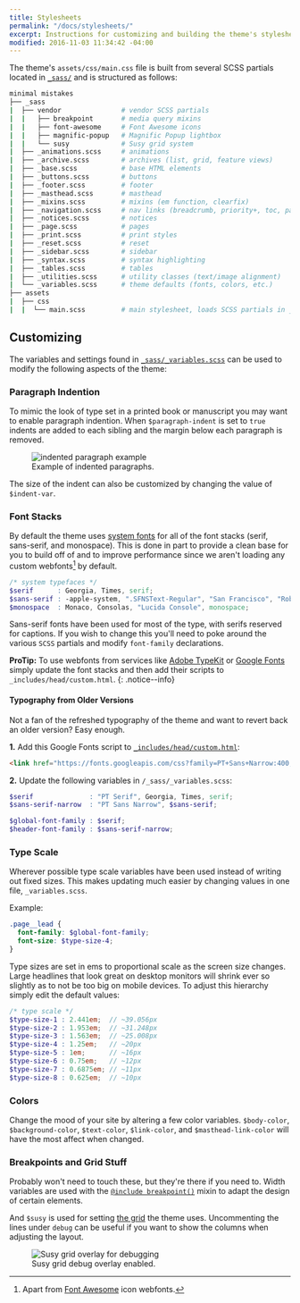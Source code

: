 ```yaml
---
title: Stylesheets
permalink: "/docs/stylesheets/"
excerpt: Instructions for customizing and building the theme's stylesheets.
modified: 2016-11-03 11:34:42 -04:00
---
```


The theme's `assets/css/main.css` file is built from several SCSS partials located in [`_sass/`](https://github.com/mmistakes/minimal-mistakes/tree/master/_sass) and is structured as follows:

```bash
minimal mistakes
├── _sass
|  ├── vendor               # vendor SCSS partials
|  |   ├── breakpoint       # media query mixins
|  |   ├── font-awesome     # Font Awesome icons
|  |   ├── magnific-popup   # Magnific Popup lightbox
|  |   └── susy             # Susy grid system
|  ├── _animations.scss     # animations
|  ├── _archive.scss        # archives (list, grid, feature views)
|  ├── _base.scss           # base HTML elements
|  ├── _buttons.scss        # buttons
|  ├── _footer.scss         # footer
|  ├── _masthead.scss       # masthead
|  ├── _mixins.scss         # mixins (em function, clearfix)
|  ├── _navigation.scss     # nav links (breadcrumb, priority+, toc, pagination, etc.)
|  ├── _notices.scss        # notices
|  ├── _page.scss           # pages
|  ├── _print.scss          # print styles
|  ├── _reset.scss          # reset
|  ├── _sidebar.scss        # sidebar
|  ├── _syntax.scss         # syntax highlighting
|  ├── _tables.scss         # tables
|  ├── _utilities.scss      # utility classes (text/image alignment)
|  └── _variables.scss      # theme defaults (fonts, colors, etc.)
├── assets
|  ├── css
|  |  └── main.scss         # main stylesheet, loads SCSS partials in _sass
```

## Customizing

The variables and settings found in [`_sass/_variables.scss`](https://github.com/mmistakes/minimal-mistakes/blob/master/_sass/_variables.scss) can be used to modify the following aspects of the theme:

### Paragraph Indention 

To mimic the look of type set in a printed book or manuscript you may want to enable paragraph indention. When `$paragraph-indent` is set to `true` indents are added to each sibling and the margin below each paragraph is removed.

<figure>
  <img src="{{ '/assets/images/mm-paragraph-indent-example.jpg' | absolute_url }}" alt="indented paragraph example">
  <figcaption>Example of indented paragraphs.</figcaption>
</figure>

The size of the indent can also be customized by changing the value of `$indent-var`.

### Font Stacks

By default the theme uses [system fonts](https://medium.com/designing-medium/system-shock-6b1dc6d6596f#.rb81vgn7i) for all of the font stacks (serif, sans-serif, and monospace). This is done in part to provide a clean base for you to build off of and to improve performance since we aren't loading any custom webfonts[^font-awesome] by default.

```scss
/* system typefaces */
$serif      : Georgia, Times, serif;
$sans-serif : -apple-system, ".SFNSText-Regular", "San Francisco", "Roboto", "Segoe UI", "Helvetica Neue", "Lucida Grande", Arial, sans-serif;
$monospace  : Monaco, Consolas, "Lucida Console", monospace;
```

[^font-awesome]: Apart from [Font Awesome](https://fortawesome.github.io/Font-Awesome/) icon webfonts.

Sans-serif fonts have been used for most of the type, with serifs reserved for captions. If you wish to change this you'll need to poke around the various `SCSS` partials and modify `font-family` declarations.

**ProTip:** To use webfonts from services like [Adobe TypeKit](https://typekit.com/) or [Google Fonts](https://www.google.com/fonts) simply update the font stacks and then add their scripts to `_includes/head/custom.html`.
{: .notice--info}

#### Typography from Older Versions

Not a fan of the refreshed typography of the theme and want to revert back an older version? Easy enough.

**1.** Add this Google Fonts script to [`_includes/head/custom.html`](https://github.com/mmistakes/minimal-mistakes/blob/master/_includes/head/custom.html):

```html
<link href="https://fonts.googleapis.com/css?family=PT+Sans+Narrow:400,700|PT+Serif:400,700,400italic" rel="stylesheet" type="text/css">
```

**2.** Update the following variables in `/_sass/_variables.scss`:

```scss
$serif              : "PT Serif", Georgia, Times, serif;
$sans-serif-narrow  : "PT Sans Narrow", $sans-serif;

$global-font-family : $serif;
$header-font-family : $sans-serif-narrow;
```

### Type Scale

Wherever possible type scale variables have been used instead of writing out fixed sizes. This makes updating much easier by changing values in one file, `_variables.scss`. 

Example:

```scss
.page__lead {
  font-family: $global-font-family;
  font-size: $type-size-4;
}
```

Type sizes are set in ems to proportional scale as the screen size changes. Large headlines that look great on desktop monitors will shrink ever so slightly as to not be too big on mobile devices. To adjust this hierarchy simply edit the default values:

```scss
/* type scale */
$type-size-1 : 2.441em;  // ~39.056px
$type-size-2 : 1.953em;  // ~31.248px
$type-size-3 : 1.563em;  // ~25.008px
$type-size-4 : 1.25em;   // ~20px
$type-size-5 : 1em;      // ~16px
$type-size-6 : 0.75em;   // ~12px
$type-size-7 : 0.6875em; // ~11px
$type-size-8 : 0.625em;  // ~10px
```

### Colors

Change the mood of your site by altering a few color variables. `$body-color`, `$background-color`, `$text-color`, `$link-color`, and `$masthead-link-color` will have the most affect when changed.

### Breakpoints and Grid Stuff

Probably won't need to touch these, but they're there if you need to. Width variables are used with the [`@include breakpoint()`](http://breakpoint-sass.com/) mixin to adapt the design of certain elements.

And `$susy` is used for setting [the grid](http://susy.oddbird.net/) the theme uses. Uncommenting the lines under `debug` can be useful if you want to show the columns when adjusting the layout.

<figure>
  <img src="{{ '/assets/images/mm-susy-grid-overlay.jpg' | absolute_url }}" alt="Susy grid overlay for debugging">
  <figcaption>Susy grid debug overlay enabled.</figcaption>
</figure>